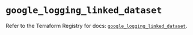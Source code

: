 # `google_logging_linked_dataset`

Refer to the Terraform Registry for docs: [`google_logging_linked_dataset`](https://registry.terraform.io/providers/hashicorp/google/6.30.0/docs/resources/logging_linked_dataset).
